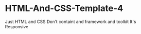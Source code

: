# HTML-And-CSS-Template-4
Just HTML and CSS
Don't containt and framework and toolkit 
It's Responsive
